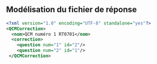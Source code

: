 ## Modélisation du fichier de réponse
```xml
<?xml version="1.0" encoding="UTF-8" standalone="yes"?>
<QCMCorrection>
  <nom>QCM numéro 1 RT0701</nom>
  <correction>
    <question num="1" id="2"/>
    <question num="2" id="1"/>
 </QCMCorrection>
```
